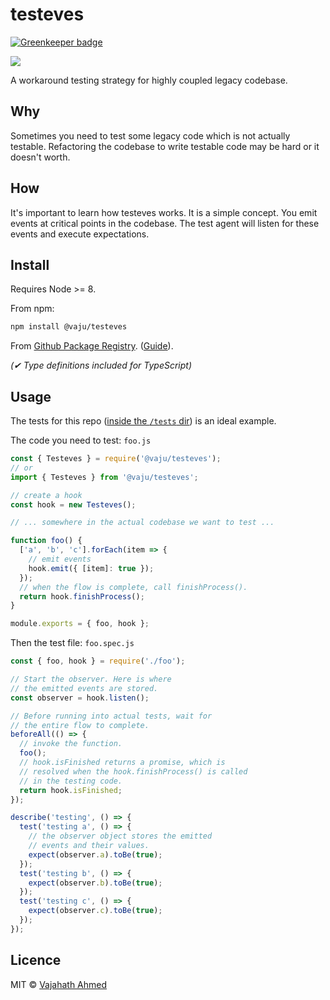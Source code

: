 # testeves

[![Greenkeeper badge](https://badges.greenkeeper.io/vajahath/testeves.svg)](https://greenkeeper.io/)

![](https://github.com/vajahath/testeves/workflows/Build-and-test/badge.svg)

A workaround testing strategy for highly coupled legacy codebase.

## Why

Sometimes you need to test some legacy code which is not actually testable. Refactoring the codebase to write testable code may be hard or it doesn't worth.

## How

It's important to learn how testeves works. It is a simple concept.
You emit events at critical points in the codebase. The test agent will listen for these events and execute expectations.

## Install

Requires Node >= 8.

From npm:

```sh
npm install @vaju/testeves
```

From [Github Package Registry](https://github.com/vajahath/testeves/packages). ([Guide](https://help.github.com/en/github/managing-packages-with-github-packages/configuring-npm-for-use-with-github-packages)).

_(✔ Type definitions included for TypeScript)_

## Usage

The tests for this repo ([inside the `/tests` dir](https://github.com/vajahath/testeves/tree/master/tests)) is an ideal example.

The code you need to test: `foo.js`

```js
const { Testeves } = require('@vaju/testeves');
// or
import { Testeves } from '@vaju/testeves';

// create a hook
const hook = new Testeves();

// ... somewhere in the actual codebase we want to test ...

function foo() {
  ['a', 'b', 'c'].forEach(item => {
    // emit events
    hook.emit({ [item]: true });
  });
  // when the flow is complete, call finishProcess().
  return hook.finishProcess();
}

module.exports = { foo, hook };
```

Then the test file: `foo.spec.js`

```js
const { foo, hook } = require('./foo');

// Start the observer. Here is where
// the emitted events are stored.
const observer = hook.listen();

// Before running into actual tests, wait for
// the entire flow to complete.
beforeAll(() => {
  // invoke the function.
  foo();
  // hook.isFinished returns a promise, which is
  // resolved when the hook.finishProcess() is called
  // in the testing code.
  return hook.isFinished;
});

describe('testing', () => {
  test('testing a', () => {
    // the observer object stores the emitted
    // events and their values.
    expect(observer.a).toBe(true);
  });
  test('testing b', () => {
    expect(observer.b).toBe(true);
  });
  test('testing c', () => {
    expect(observer.c).toBe(true);
  });
});
```

## Licence

MIT &copy; [Vajahath Ahmed](https://twitter.com/vajahath7)
